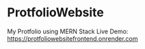 # ProtfolioWebsite
My Protfolio using MERN Stack
Live Demo: https://protfoliowebsitefrontend.onrender.com
